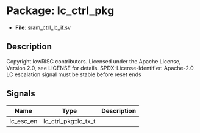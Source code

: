 # Package: lc_ctrl_pkg

- **File**: sram_ctrl_lc_if.sv
## Description

 Copyright lowRISC contributors.
 Licensed under the Apache License, Version 2.0, see LICENSE for details.
 SPDX-License-Identifier: Apache-2.0
 LC escalation signal must be stable before reset ends


## Signals

| Name      | Type                 | Description |
| --------- | -------------------- | ----------- |
| lc_esc_en | lc_ctrl_pkg::lc_tx_t |             |
